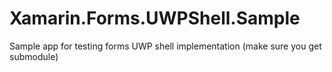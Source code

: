 # Xamarin.Forms.UWPShell.Sample
Sample app for testing forms UWP shell implementation (make sure you get submodule)
